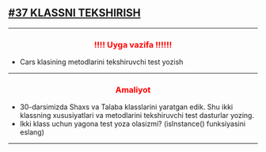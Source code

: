  [<h2>#37 KLASSNI TEKSHIRISH</h2>](https://python.sariq.dev/testing/37-klass-test)

<hr>
<h3 align = center style = "color : red;" >!!!! Uyga vazifa !!!!!!</h3>

* Cars klasining metodlarini tekshiruvchi test yozish
<hr>

<h3 align = center style = "color : red;" >Amaliyot</h3>

* 30-darsimizda Shaxs va Talaba klasslarini yaratgan edik. Shu ikki klassning xususiyatlari va metodlarini tekshiruvchi test dasturlar yozing. 
* Ikki klass uchun yagona test yoza olasizmi? (isInstance() funksiyasini eslang)
<hr>
